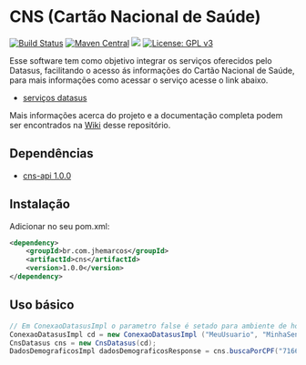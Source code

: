 # CNS (Cartão Nacional de Saúde)

[![Build Status](https://travis-ci.org/jhemarcos/cns.svg?branch=master)](https://travis-ci.org/jhemarcos/cns)
[![Maven Central](https://maven-badges.herokuapp.com/maven-central/br.com.jhemarcos/cns/badge.svg)](https://maven-badges.herokuapp.com/maven-central/br.com.jhemarcos/cns/)
<a href="http://www.methodscount.com/?lib=br.com.jhemarcos%3Acns%3A1.0.0"><img src="https://img.shields.io/badge/Methods and size-core: 39 | deps: 9939 | 13 KB-e91e63.svg"/></a>
[![License: GPL v3](https://img.shields.io/badge/License-GPL%20v3-blue.svg)](http://www.gnu.org/licenses/gpl-3.0)

Esse software tem como objetivo integrar os serviços oferecidos pelo Datasus, facilitando o acesso ás informações do Cartão Nacional de Saúde, para mais informações como acessar o serviço acesse o link abaixo.
* [serviços datasus](https://servicos-datasus.saude.gov.br) 

Mais informações acerca do projeto e a documentação completa podem ser encontrados na [Wiki](https://github.com/jhemarcos/cns/wiki) desse repositório.

## Dependências
* [cns-api 1.0.0](https://github.com/jhemarcos/cns-api) 

## Instalação
Adicionar no seu pom.xml:

```xml
<dependency>
    <groupId>br.com.jhemarcos</groupId>
    <artifactId>cns</artifactId>
    <version>1.0.0</version>
</dependency>

```

## Uso básico

```java
// Em ConexaoDatasusImpl o parametro false é setado para ambiente de homologação, true para ambiente de produção.
ConexaoDatasusImpl cd = new ConexaoDatasusImpl ("MeuUsuario", "MinhaSenha", true);
CnsDatasus cns = new CnsDatasus(cd);
DadosDemograficosImpl dadosDemograficosResponse = cns.buscaPorCPF("71662652054");
```

